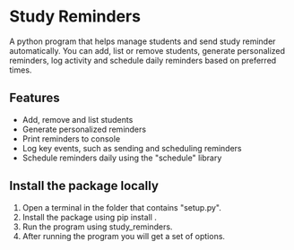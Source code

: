 # Study Reminders
A python program that helps manage students and send study reminder automatically.
You can add, list or remove students, generate personalized reminders, log activity and schedule daily reminders based on preferred times. 

## Features

- Add, remove and list students
- Generate personalized reminders
- Print reminders to console
- Log key events, such as sending and scheduling reminders
- Schedule reminders daily using the "schedule" library

## Install the package locally

1. Open a terminal in the folder that contains "setup.py".
2. Install the package using pip install .
3. Run the program using study_reminders.
4. After running the program you will get a set of options.